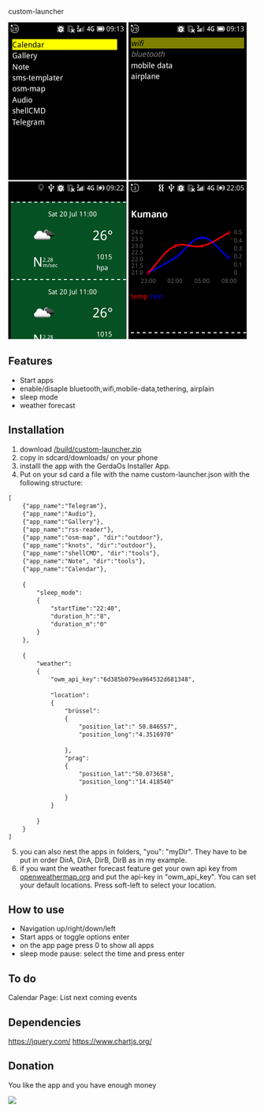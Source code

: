 custom-launcher

![image-1](/images/image-1.png)
![image-2](/images/image-2.png)
![image-3](/images/image-3.png)
![image-4](/images/image-4.png)


## Features

- Start apps
- enable/disaple bluetooth,wifi,mobile-data,tethering, airplain
- sleep mode
- weather forecast

## Installation


1. download [/build/custom-launcher.zip](/build/custom-launcher.zip) 
2. copy in sdcard/downloads/ on your phone 
3. installl the app with the GerdaOs Installer App.
4. Put on your sd card a file with the name custom-launcher.json with the following structure:

```
[
	{"app_name":"Telegram"},
	{"app_name":"Audio"},
	{"app_name":"Gallery"},
	{"app_name":"rss-reader"},
	{"app_name":"osm-map", "dir":"outdoor"},
	{"app_name":"knots", "dir":"outdoor"},
	{"app_name":"shellCMD", "dir":"tools"},
	{"app_name":"Note", "dir":"tools"},
	{"app_name":"Calendar"},

	{
		"sleep_mode":
		{
			"startTime":"22:40",
			"duration_h":"8",
			"duration_m":"0"
		}
	},

	{
		"weather":
		{
			"owm_api_key":"6d385b079ea964532d681348",
		
			"location":
			{
				"brüssel":
				{
					"position_lat":" 50.846557",
					"position_long":"4.3516970"

				},
				"prag":
				{
					"position_lat":"50.073658",
					"position_long":"14.418540"

				}
			}

		}
	}
]

```

5. you can also nest the apps in folders, "you": "myDir". They have to be put in order DirA, DirA, DirB, DirB as in my example.
6. if you want the weather forecast feature get your own api key from [openweathermap.org](openweathermap.org) and put the api-key in "owm_api_key". You can set your default locations. Press soft-left to select your location.

## How to use

+ Navigation up/right/down/left
+ Start apps or toggle options enter
+ on the app page press 0 to show all apps
+ sleep mode pause: select the time and press enter



## To do

Calendar Page: List next coming events

## Dependencies

https://jquery.com/
https://www.chartjs.org/


## Donation

You like the app and you have enough money

[![](https://www.paypalobjects.com/en_US/i/btn/btn_donateCC_LG.gif)](https://www.paypal.com/cgi-bin/webscr?cmd=_s-xclick&hosted_button_id=Q8QLA8CNMWAWG)


